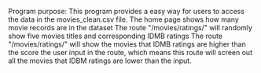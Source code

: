 Program purpose:
This program provides a easy way for users to access the data in the movies_clean.csv file.
The home page shows how many movie records are in the dataset
The route "/movies/ratings/" will randomly show five movies titles and corresponding IDMB ratings
The route "/movies/ratings/<score>" will show the movies that IDMB ratings are higher than the score the user input in the route, which means this route will screen out all the movies that IDBM ratings are lower than the input.
